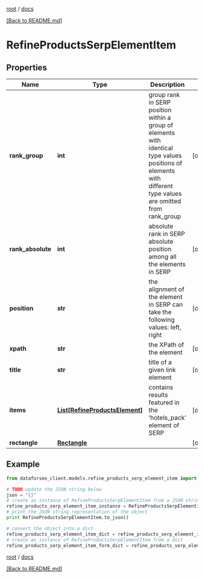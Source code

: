 [root](./../ "root") / [docs](./ "docs")

[[Back to README.md]](./../README.md "[Back to README.md]")

# RefineProductsSerpElementItem

## Properties

Name | Type | Description | Notes
------------ | ------------- | ------------- | -------------
**rank_group** | **int** | group rank in SERP position within a group of elements with identical type values positions of elements with different type values are omitted from rank_group | [optional]
**rank_absolute** | **int** | absolute rank in SERP absolute position among all the elements in SERP | [optional]
**position** | **str** | the alignment of the element in SERP can take the following values: left, right | [optional]
**xpath** | **str** | the XPath of the element | [optional]
**title** | **str** | title of a given link element | [optional]
**items** | [**List[RefineProductsElement]**](RefineProductsElement.md) | contains results featured in the ‘hotels_pack’ element of SERP | [optional]
**rectangle** | [**Rectangle**](Rectangle.md) |  | [optional]

## Example

```python
from dataforseo_client.models.refine_products_serp_element_item import RefineProductsSerpElementItem

# TODO update the JSON string below
json = "{}"
# create an instance of RefineProductsSerpElementItem from a JSON string
refine_products_serp_element_item_instance = RefineProductsSerpElementItem.from_json(json)
# print the JSON string representation of the object
print RefineProductsSerpElementItem.to_json()

# convert the object into a dict
refine_products_serp_element_item_dict = refine_products_serp_element_item_instance.to_dict()
# create an instance of RefineProductsSerpElementItem from a dict
refine_products_serp_element_item_form_dict = refine_products_serp_element_item.from_dict(refine_products_serp_element_item_dict)
```

  

[root](./../ "root") / [docs](./ "docs")

[[Back to README.md]](./../README.md "[Back to README.md]")